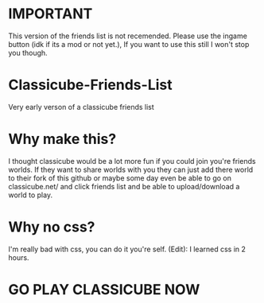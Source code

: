 # IMPORTANT
This version of the friends list is not recemended. 
Please use the ingame button (idk if its a mod or 
not yet.), If you want to use this still I won't
stop you though.
# Classicube-Friends-List
Very early verson of a classicube friends list
# Why make this? 
I thought classicube would be a lot more fun if you could join you're friends worlds. 
If they want to share worlds with you they can just add there world to their fork of this github
or maybe some day even be able to go on classicube.net/ and click friends list and be able to upload/download a world to 
play.
# Why no css?
I'm really bad with css, you can do it you're self.
(Edit): I learned css in 2 hours.
# GO PLAY CLASSICUBE NOW
